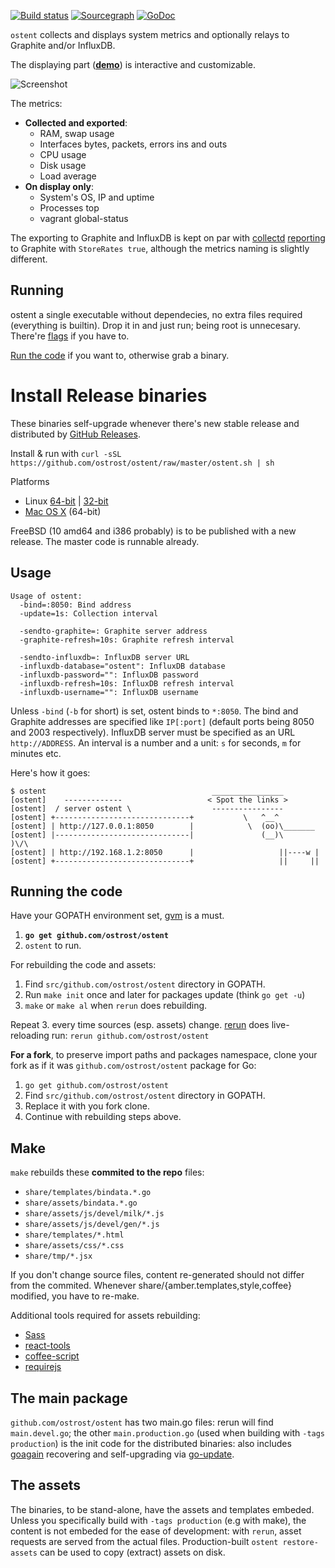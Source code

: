 [![Build status](https://secure.travis-ci.org/ostrost/ostent.png?branch=master)](https://travis-ci.org/ostrost/ostent)
[![Sourcegraph](https://sourcegraph.com/api/repos/github.com/ostrost/ostent/.badges/status.png)](https://sourcegraph.com/github.com/ostrost/ostent)
[![GoDoc](https://godoc.org/github.com/ostrost/ostent?status.svg)](https://godoc.org/github.com/ostrost/ostent)

`ostent` collects and displays system metrics and optionally relays to Graphite and/or InfluxDB.

The displaying part ([**demo**](http://demo.ostrost.com/)) is interactive and customizable.

![Screenshot](https://www.ostrost.com/ostent/screenshot.png)

The metrics:
- **Collected and exported**:
  - RAM, swap usage
  - Interfaces bytes, packets, errors ins and outs
  - CPU usage
  - Disk usage
  - Load average
- **On display only**:
  - System's OS, IP and uptime
  - Processes top
  - vagrant global-status

The exporting to Graphite and InfluxDB is kept on par with [collectd](https://collectd.org/)
[reporting](https://collectd.org/wiki/index.php/Plugin:Write_Graphite) to Graphite with `StoreRates true`,
although the metrics naming is slightly different.

Running
-------

ostent a single executable without dependecies, no extra files required (everything is builtin).
Drop it in and just run; being root is unnecesary. There're [flags](#usage) if you have to.

[Run the code](#running-the-code) if you want to, otherwise grab a binary.

Install Release binaries
========================

These binaries self-upgrade whenever there's new stable release and
distributed by [GitHub Releases](https://github.com/ostrost/ostent/releases).

Install & run with `curl -sSL https://github.com/ostrost/ostent/raw/master/ostent.sh | sh`

Platforms

   - Linux [64-bit](https://github.com/ostrost/ostent/releases/download/v0.2.0/Linux.x86_64) | [32-bit](https://github.com/ostrost/ostent/releases/download/v0.2.0/Linux.i686)
   - [Mac OS X](https://github.com/ostrost/ostent/releases/download/v0.2.0/Darwin.x86_64) (64-bit)

FreeBSD (10 amd64 and i386 probably) is to be published with a new release.
The master code is runnable already.

Usage
-----

```
Usage of ostent:
  -bind=:8050: Bind address
  -update=1s: Collection interval

  -sendto-graphite=: Graphite server address
  -graphite-refresh=10s: Graphite refresh interval

  -sendto-influxdb=: InfluxDB server URL
  -influxdb-database="ostent": InfluxDB database
  -influxdb-password="": InfluxDB password
  -influxdb-refresh=10s: InfluxDB refresh interval
  -influxdb-username="": InfluxDB username
```

Unless `-bind` (`-b` for short) is set, ostent binds to `*:8050`.
The bind and Graphite addresses are specified like `IP[:port]`
(default ports being 8050 and 2003 respectively).
InfluxDB server must be specified as an URL `http://ADDRESS`.
An interval is a number and a unit: `s` for seconds, `m` for minutes etc.

Here's how it goes:

```
$ ostent                                     ________________
[ostent]    -------------                   < Spot the links >
[ostent]  / server ostent \                  ----------------
[ostent] +------------------------------+           \   ^__^
[ostent] | http://127.0.0.1:8050        |            \  (oo)\_______
[ostent] |------------------------------|               (__)\       )\/\
[ostent] | http://192.168.1.2:8050      |                   ||----w |
[ostent] +------------------------------+                   ||     ||
```

Running the code
----------------

Have your GOPATH environment set,
[gvm](https://github.com/moovweb/gvm) is a must.

1. **`go get github.com/ostrost/ostent`**
2. `ostent` to run.

For rebuilding the code and assets:

1. Find `src/github.com/ostrost/ostent` directory in GOPATH.
2. Run `make init` once and later for packages update (think `go get -u`)
3. `make` or `make al` when `rerun` does rebuilding.

Repeat 3. every time sources (esp. assets) change.
[rerun](https://github.com/skelterjohn/rerun) does live-reloading run:
`rerun github.com/ostrost/ostent`

**For a fork**, to preserve import paths and packages namespace,
clone your fork as if it was `github.com/ostrost/ostent` package for Go:

1. `go get github.com/ostrost/ostent`
2. Find `src/github.com/ostrost/ostent` directory in GOPATH.
3. Replace it with you fork clone.
4. Continue with rebuilding steps above.

Make
----

`make` rebuilds these **commited to the repo** files:
- `share/templates/bindata.*.go`
- `share/assets/bindata.*.go`
- `share/assets/js/devel/milk/*.js`
- `share/assets/js/devel/gen/*.js`
- `share/templates/*.html`
- `share/assets/css/*.css`
- `share/tmp/*.jsx`

If you don't change source files, content re-generated
should not differ from the commited. Whenever
share/{amber.templates,style,coffee} modified,
you have to re-make.

Additional tools required for assets rebuilding:
- [Sass](http://sass-lang.com/install)
- [react-tools](https://www.npmjs.org/package/react-tools)
- [coffee-script](https://www.npmjs.com/package/coffee-script)
- [requirejs](https://www.npmjs.org/package/requirejs)

The main package
----------------

`github.com/ostrost/ostent` has two main.go files:
rerun will find `main.devel.go`; the other `main.production.go`
(used when building with `-tags production`) is the init code for
the distributed binaries: also includes
[goagain](https://github.com/rcrowley/goagain) recovering and
self-upgrading via [go-update](https://github.com/inconshreveable/go-update).

The assets
----------

The binaries, to be stand-alone, have the assets and templates embeded.
Unless you specifically build with `-tags production` (e.g with make),
the content is not embeded for the ease of development:
with `rerun`, asset requests are served from the actual files.
Production-built `ostent restore-assets` can be used to copy (extract) assets on disk.
